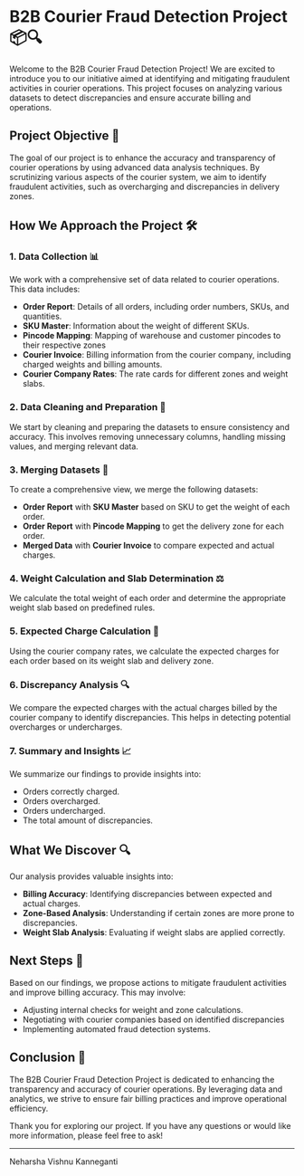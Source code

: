 # B2B Courier Fraud Detection Project 📦🔍

Welcome to the B2B Courier Fraud Detection Project! We are excited to introduce you to our initiative aimed at identifying and mitigating fraudulent activities in courier operations. This project focuses on analyzing various datasets to detect discrepancies and ensure accurate billing and operations.
## Project Objective 🎯

The goal of our project is to enhance the accuracy and transparency of courier operations by using advanced data analysis techniques. By scrutinizing various aspects of the courier system, we aim to identify fraudulent activities, such as overcharging and discrepancies in delivery zones.

## How We Approach the Project 🛠️

### 1. Data Collection 📊

We work with a comprehensive set of data related to courier operations. This data includes:

- **Order Report**: Details of all orders, including order numbers, SKUs, and quantities.
- **SKU Master**: Information about the weight of different SKUs.
- **Pincode Mapping**: Mapping of warehouse and customer pincodes to their respective zones
- **Courier Invoice**: Billing information from the courier company, including charged weights and billing amounts.
- **Courier Company Rates**: The rate cards for different zones and weight slabs.

### 2. Data Cleaning and Preparation 🧹

We start by cleaning and preparing the datasets to ensure consistency and accuracy. This involves removing unnecessary columns, handling missing values, and merging relevant data.

### 3. Merging Datasets 🔗

To create a comprehensive view, we merge the following datasets:
- **Order Report** with **SKU Master** based on SKU to get the weight of each order.
- **Order Report** with **Pincode Mapping** to get the delivery zone for each order.
- **Merged Data** with **Courier Invoice** to compare expected and actual charges.

### 4. Weight Calculation and Slab Determination ⚖️

We calculate the total weight of each order and determine the appropriate weight slab based on predefined rules.

### 5. Expected Charge Calculation 💸

Using the courier company rates, we calculate the expected charges for each order based on its weight slab and delivery zone.

### 6. Discrepancy Analysis 🔍

We compare the expected charges with the actual charges billed by the courier company to identify discrepancies. This helps in detecting potential overcharges or undercharges.

### 7. Summary and Insights 📈

We summarize our findings to provide insights into:
- Orders correctly charged.
- Orders overcharged.
- Orders undercharged.
- The total amount of discrepancies.

## What We Discover 🔍

Our analysis provides valuable insights into:
- **Billing Accuracy**: Identifying discrepancies between expected and actual charges.
- **Zone-Based Analysis**: Understanding if certain zones are more prone to discrepancies.
- **Weight Slab Analysis**: Evaluating if weight slabs are applied correctly.

## Next Steps 🚀

Based on our findings, we propose actions to mitigate fraudulent activities and improve billing accuracy. This may involve:
- Adjusting internal checks for weight and zone calculations.
- Negotiating with courier companies based on identified discrepancies
- Implementing automated fraud detection systems.

## Conclusion 🎉

The B2B Courier Fraud Detection Project is dedicated to enhancing the transparency and accuracy of courier operations. By leveraging data and analytics, we strive to ensure fair billing practices and improve operational efficiency.

Thank you for exploring our project. If you have any questions or would like more information, please feel free to ask!

---

Neharsha Vishnu Kanneganti
